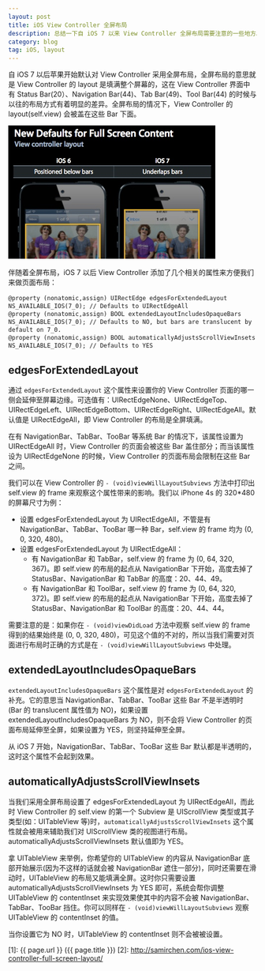 ```yaml
---
layout: post
title: iOS View Controller 全屏布局 
description: 总结一下自 iOS 7 以来 View Controller 全屏布局需要注意的一些地方。
category: blog
tag: iOS, layout
---
```


自 iOS 7 以后苹果开始默认对 View Controller 采用全屏布局，全屏布局的意思就是 View Controller 的 layout 是填满整个屏幕的，这在 View Controller 界面中有 Status Bar(20）、Navigation Bar(44)、Tab Bar(49)、Tool Bar(44) 的时候与以往的布局方式有着明显的差异。全屏布局的情况下，View Controller 的 layout(self.view) 会被盖在这些 Bar 下面。

![image](../../images/ios-view-controller-full-screen-layout/full-screen-layout.jpg)



伴随着全屏布局，iOS 7 以后 View Controller 添加了几个相关的属性来方便我们来做页面布局：


	@property (nonatomic,assign) UIRectEdge edgesForExtendedLayout NS_AVAILABLE_IOS(7_0); // Defaults to UIRectEdgeAll
	@property (nonatomic,assign) BOOL extendedLayoutIncludesOpaqueBars NS_AVAILABLE_IOS(7_0); // Defaults to NO, but bars are translucent by default on 7_0.  
	@property (nonatomic,assign) BOOL automaticallyAdjustsScrollViewInsets NS_AVAILABLE_IOS(7_0); // Defaults to YES


## edgesForExtendedLayout


通过 `edgesForExtendedLayout` 这个属性来设置你的 View Controller 页面的哪一侧会延伸至屏幕边缘。可选值有：UIRectEdgeNone、UIRectEdgeTop、UIRectEdgeLeft、UIRectEdgeBottom、UIRectEdgeRight、UIRectEdgeAll。默认值是 UIRectEdgeAll，即 View Controller 的布局是全屏填满。

在有 NavigationBar、TabBar、TooBar 等系统 Bar 的情况下，该属性设置为 UIRectEdgeAll 时，View Controller 的页面会被这些 Bar 盖住部分；而当该属性设为 UIRectEdgeNone 的时候，View Controller 的页面布局会限制在这些 Bar 之间。

我们可以在 View Controller 的 `- (void)viewWillLayoutSubviews` 方法中打印出 self.view 的 frame 来观察这个属性带来的影响。我们以 iPhone 4s 的 320*480 的屏幕尺寸为例：

- 设置 edgesForExtendedLayout 为 UIRectEdgeAll，不管是有 NavigationBar、TabBar、TooBar 哪一种 Bar，self.view 的 frame 均为 (0, 0, 320, 480)。
- 设置 edgesForExtendedLayout 为 UIRectEdgeAll：
	- 有 NavigationBar 和 TabBar，self.view 的 frame 为 (0, 64, 320, 367)。即 self.view 的布局的起点从 NavigationBar 下开始，高度去掉了 StatusBar、NavigationBar 和 TabBar 的高度：20、44、49。
	- 有 NavigationBar 和 ToolBar，self.view 的 frame 为 (0, 64, 320, 372)。即 self.view 的布局的起点从 NavigationBar 下开始，高度去掉了 StatusBar、NavigationBar 和 ToolBar 的高度：20、44、44。

需要注意的是：如果你在 `- (void)viewDidLoad` 方法中观察 self.view 的 frame 得到的结果始终是 (0, 0, 320, 480)，可见这个值的不对的，所以当我们需要对页面进行布局时正确的方式是在 `- (void)viewWillLayoutSubviews` 中处理。



## extendedLayoutIncludesOpaqueBars


`extendedLayoutIncludesOpaqueBars` 这个属性是对 `edgesForExtendedLayout` 的补充。它的意思当 NavigationBar、TabBar、TooBar 这些 Bar 不是半透明时(Bar 的 translucent 属性值为 NO)，如果设置 extendedLayoutIncludesOpaqueBars 为 NO，则不会将 View Controller 的页面布局延伸至全屏，如果设置为 YES，则坚持延伸至全屏。

从 iOS 7 开始，NavigationBar、TabBar、TooBar 这些 Bar 默认都是半透明的，这时这个属性不会起到效果。



## automaticallyAdjustsScrollViewInsets


当我们采用全屏布局设置了 edgesForExtendedLayout 为 UIRectEdgeAll，而此时 View Controller 的 self.view 的第一个 Subview 是 UIScrollView 类型或其子类型(如：UITableView 等)时，`automaticallyAdjustsScrollViewInsets` 这个属性就会被用来辅助我们对 UIScrollView 类的视图进行布局。automaticallyAdjustsScrollViewInsets 默认值即为 YES。

拿 UITableView 来举例，你希望你的 UITableView 的内容从 NavigationBar 底部开始展示(因为不这样的话就会被 NavigationBar 遮住一部分)，同时还需要在滑动时，UITableView 的布局又能填满全屏。这时你只需要设置 automaticallyAdjustsScrollViewInsets 为 YES 即可，系统会帮你调整 UITableView 的 contentInset 来实现效果使其中的内容不会被 NavigationBar、TabBar、TooBar 挡住。你可以同样在 `- (void)viewWillLayoutSubviews` 观察 UITableView 的 contentInset 的值。

当你设置它为 NO 时，UITableView 的 contentInset 则不会被被设置。








[SamirChen]: http://www.samirchen.com "SamirChen"
[1]: {{ page.url }} ({{ page.title }})
[2]: http://samirchen.com/ios-view-controller-full-screen-layout/
